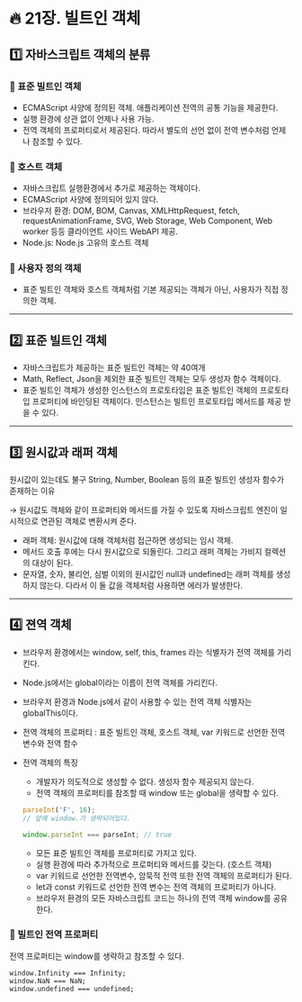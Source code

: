 # :fire: 21장. 빌트인 객체

## :one: 자바스크립트 객체의 분류

### 📖 표준 빌트인 객체

- ECMAScript 사양에 정의된 객체. 애플리케이션 전역의 공통 기능을 제공한다.
- 실행 환경에 상관 없이 언제나 사용 가능.
- 전역 객체의 프로퍼티로서 제공된다. 따라서 별도의 선언 없이 전역 변수처럼 언제나 참조할 수 있다.

### 📖 호스트 객체

- 자바스크립트 실행환경에서 추가로 제공하는 객체이다.
- ECMAScript 사양에 정의되어 있지 않다. 
- 브라우저 환경: DOM, BOM, Canvas, XMLHttpRequest, fetch, requestAnimationFrame, SVG, Web Storage, Web Component, Web worker 등등 클라이언트 사이드 WebAPI 제공.
- Node.js: Node.js 고유의 호스트 객체

### 📖 사용자 정의 객체

- 표준 빌트인 객체와 호스트 객체처럼 기본 제공되는 객체가 아닌, 사용자가 직접 정의한 객체.

---

## :two: 표준 빌트인 객체

- 자바스크립트가 제공하는 표준 빌트인 객체는 약 40여개
- Math, Reflect, Json을 제외한 표준 빌트인 객체는 모두 생성자 함수 객체이다.
- 표준 빌트인 객체가 생성한 인스턴스의 프로토타입은 표준 빌트인 객체의 프로토타입 프로퍼티에 바인딩된 객체이다. 인스턴스는 빌트인 프로토타입 메서드를 제공 받을 수 있다.

---

## :three: 원시값과 래퍼 객체

원시값이 있는데도 불구 String, Number, Boolean 등의 표준 빌트인 생성자 함수가 존재하는 이유

→ 원시값도 객체와 같이 프로퍼티와 메서드를 가질 수 있도록 자바스크립트 엔진이 일시적으로 연관된 객체로 변환시켜 준다. 
- 래퍼 객체: 원시값에 대해 객체처럼 접근하면 생성되는 임시 객체.
- 메서드 호출 후에는 다시 원시값으로 되돌린다. 그리고 래퍼 객체는 가비지 컬렉션의 대상이 된다.
- 문자열, 숫자, 불리언, 심벌 이외의 원시값인 null과 undefined는 래퍼 객체를 생성하지 않는다. 다라서 이 둘 값을 객체처럼 사용하면 에러가 발생한다.

---

## :four: 젼역 객체

- 브라우저 환경에서는 window, self, this, frames 라는 식별자가 전역 객체를 가리킨다.
- Node.js에서는 global이라는 이름이 전역 객체를 가리킨다.
- 브라우저 환경과 Node.js에서 같이 사용할 수 있는 전역 객체 식별자는 globalThis이다.

- 전역 객체의 프로퍼티 : 표준 빌트인 객체, 호스트 객체, var 키워드로 선언한 전역 변수와 전역 함수

- 전역 객체의 특징
    - 개발자가 의도적으로 생성할 수 없다. 생성자 함수 제공되지 않는다.
    - 전역 객체의 프로퍼티를 참조할 때 window 또는 global을 생략할 수 있다.
    ```javascript
    parseInt('F', 16);
    // 앞에 window.가 생략되어있다.

    window.parseInt === parseInt; // true
    ```
    - 모든 표준 빌트인 객체를 프로퍼티로 가지고 있다.
    - 실행 환경에 따라 추가적으로 프로퍼티와 메서드를 갖는다. (호스트 객체)
    - var 키워드로 선언한 전역변수, 암묵적 전역 또한 전역 객체의 프로퍼티가 된다.
    - let과 const 키워드로 선언한 전역 변수는 전역 객체의 프로퍼티가 아니다.
    - 브라우저 환경의 모든 자바스크립트 코드는 하나의 전역 객체 window를 공유한다.

### 📖 빌트인 전역 프로퍼티

전역 프로퍼티는 window를 생략하고 참조할 수 있다.
```
window.Infinity === Infinity;
window.NaN === NaN;
window.undefined === undefined;
```

    

